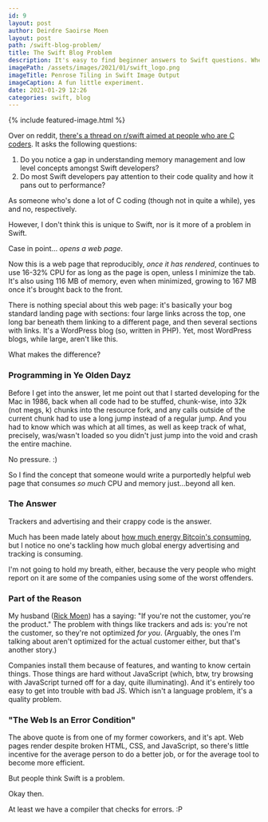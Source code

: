 ```yaml
---
id: 9
layout: post
author: Deirdre Saoirse Moen
layout: post
path: /swift-blog-problem/
title: The Swift Blog Problem
description: It's easy to find beginner answers to Swift questions. Where are the next-level blogs?
imagePath: /assets/images/2021/01/swift_logo.png
imageTitle: Penrose Tiling in Swift Image Output
imageCaption: A fun little experiment.
date: 2021-01-29 12:26
categories: swift, blog
---
```

{% include featured-image.html %}

Over on reddit, [there's a thread on r/swift aimed at people who are C coders](https://www.reddit.com/r/swift/comments/l78v5u/c_developers_gone_swift_do_you_notice_a_gap_in/). It asks the following questions:

1. Do you notice a gap in understanding memory management and low level concepts amongst Swift developers?
2. Do most Swift developers pay attention to their code quality and how it pans out to performance?

As someone who's done a lot of C coding (though not in quite a while), yes and no, respectively.

However, I don't think this is unique to Swift, nor is it more of a problem in Swift.

Case in point… *opens a web page*.

Now this is a web page that reproducibly, *once it has rendered*, continues to use 16-32% CPU for as long as the page is open, unless I minimize the tab. It's also using 116 MB of memory, even when minimized, growing to 167 MB once it's brought back to the front.

There is nothing special about this web page: it's basically your bog standard landing page with sections: four large links across the top, one long bar beneath them linking to a different page, and then several sections with links. It's a WordPress blog (so, written in PHP). Yet, most WordPress blogs, while large, aren't like this.

What makes the difference? 

### Programming in Ye Olden Dayz

Before I get into the answer, let me point out that I started developing for the Mac in 1986, back when all code had to be stuffed, chunk-wise, into 32k (not megs, k) chunks into the resource fork, and any calls outside of the current chunk had to use a long jump instead of a regular jump. And you had to know which was which at all times, as well as keep track of what, precisely, was/wasn't loaded so you didn't just jump into the void and crash the entire machine.

No pressure. :)

So I find the concept that someone would write a purportedly helpful web page that consumes *so much* CPU and memory just…beyond all ken.

### The Answer

Trackers and advertising and their crappy code is the answer.

Much has been made lately about [how much energy Bitcoin's consuming](https://www.bbc.com/news/technology-56012952), but I notice no one's tackling how much global energy advertising and tracking is consuming.

I'm not going to hold my breath, either, because the very people who might report on it are some of the companies using some of the worst offenders.

### Part of the Reason

My husband ([Rick Moen](http://linuxmafia.com)) has a saying: "If you're not the customer, you're the product." The problem with things like trackers and ads is: you're not the customer, so they're not optimized *for you*. (Arguably, the ones I'm talking about aren't optimized for the actual customer either, but that's another story.)

Companies install them because of features, and wanting to know certain things. Those things are hard without JavaScript (which, btw, try browsing with JavaScript turned off for a day, quite illuminating). And it's entirely too easy to get into trouble with bad JS. Which isn't a language problem, it's a quality problem.

### "The Web Is an Error Condition"

The above quote is from one of my former coworkers, and it's apt. Web pages render despite broken HTML, CSS, and JavaScript, so there's little incentive for the average person to do a better job, or for the average tool to become more efficient.

But people think Swift is a problem.

Okay then.

At least we have a compiler that checks for errors. :P
